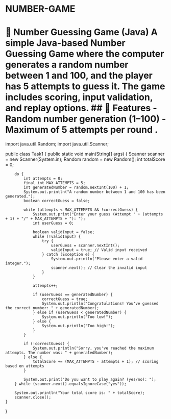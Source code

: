# NUMBER-GAME
# 🎲 Number Guessing Game (Java)  A simple Java-based Number Guessing Game where the computer generates a random number between 1 and 100, and the player has 5 attempts to guess it. The game includes scoring, input validation, and replay options.   ## 🚀 Features - Random number generation (1–100) - Maximum of 5 attempts per round .

import java.util.Random;
import java.util.Scanner;

public class Task1 {
    public static void main(String[] args) {
        Scanner scanner = new Scanner(System.in);
        Random random = new Random();
        int totalScore = 0;

        do {
            int attempts = 0;
            final int MAX_ATTEMPTS = 5;
            int generatedNumber = random.nextInt(100) + 1;
            System.out.println("A random number between 1 and 100 has been generated.");
            boolean correctGuess = false;

            while (attempts < MAX_ATTEMPTS && !correctGuess) {
                System.out.print("Enter your guess (Attempt " + (attempts + 1) + "/" + MAX_ATTEMPTS + "): ");
                int userGuess = 0;

                boolean validInput = false;
                while (!validInput) {
                    try {
                        userGuess = scanner.nextInt();
                        validInput = true; // Valid input received
                    } catch (Exception e) {
                        System.out.println("Please enter a valid integer.");
                        scanner.next(); // Clear the invalid input
                    }
                }
                
                attempts++;

                if (userGuess == generatedNumber) {
                    correctGuess = true;
                    System.out.println("Congratulations! You've guessed the correct number: " + generatedNumber);
                } else if (userGuess < generatedNumber) {
                    System.out.println("Too low!");
                } else {
                    System.out.println("Too high!");
                }
            }

            if (!correctGuess) {
                System.out.println("Sorry, you've reached the maximum attempts. The number was: " + generatedNumber);
            } else {
                totalScore += (MAX_ATTEMPTS - attempts + 1); // scoring based on attempts
            }

            System.out.print("Do you want to play again? (yes/no): ");
        } while (scanner.next().equalsIgnoreCase("yes"));

        System.out.println("Your total score is: " + totalScore);
        scanner.close();
    }
}
